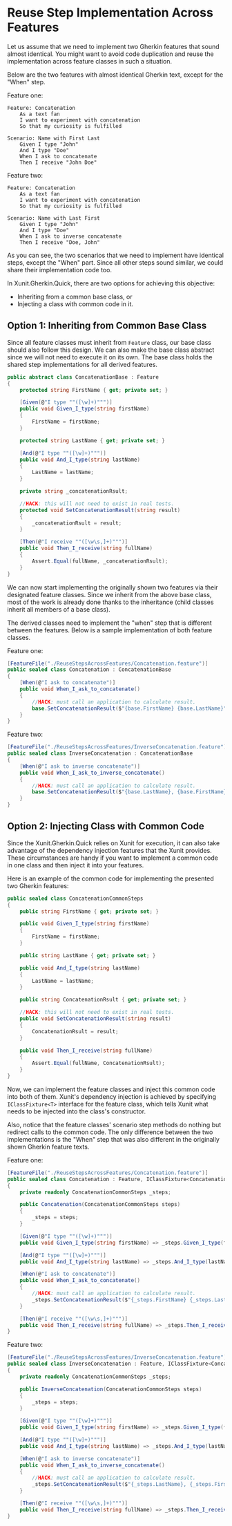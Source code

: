 # Reuse Step Implementation Across Features

Let us assume that we need to implement two Gherkin features that sound almost identical. You might want to avoid code duplication and reuse the implementation across feature classes in such a situation.

Below are the two features with almost identical Gherkin text, except for the "When" step.

Feature one:

```Gherkin
Feature: Concatenation
	As a text fan
	I want to experiment with concatenation
	So that my curiosity is fulfilled

Scenario: Name with First Last
	Given I type "John"
	And I type "Doe"
	When I ask to concatenate
	Then I receive "John Doe"
```

Feature two:

```
Feature: Concatenation
	As a text fan
	I want to experiment with concatenation
	So that my curiosity is fulfilled

Scenario: Name with Last First
	Given I type "John"
	And I type "Doe"
	When I ask to inverse concatenate
	Then I receive "Doe, John"
```

As you can see, the two scenarios that we need to implement have identical steps, except the "When" part. Since all other steps sound similar, we could share their implementation code too.

In Xunit.Gherkin.Quick, there are two options for achieving this objective:

- Inheriting from a common base class, or 
- Injecting a class with common code in it.

## Option 1: Inheriting from Common Base Class

Since all feature classes must inherit from `Feature` class, our base class should also follow this design. We can also make the base class abstract since we will not need to execute it on its own. The base class holds the shared step implementations for all derived features.

```C#
public abstract class ConcatenationBase : Feature
{
    protected string FirstName { get; private set; }

    [Given(@"I type ""([\w]+)""")]
    public void Given_I_type(string firstName)
    {
        FirstName = firstName;
    }

    protected string LastName { get; private set; }

    [And(@"I type ""([\w]+)""")]
    public void And_I_type(string lastName)
    {
        LastName = lastName;
    }

    private string _concatenationRsult;

    //HACK: this will not need to exist in real tests.
    protected void SetConcatenationResult(string result)
    {
        _concatenationRsult = result;
    }

    [Then(@"I receive ""([\w\s,]+)""")]
    public void Then_I_receive(string fullName)
    {
        Assert.Equal(fullName, _concatenationRsult);
    }
}
```

We can now start implementing the originally shown two features via their designated feature classes. Since we inherit from the above base class, most of the work is already done thanks to the inheritance (child classes inherit all members of a base class).

The derived classes need to implement the "when" step that is different between the features. Below is a sample implementation of both feature classes.

Feature one:

```C#
[FeatureFile("./ReuseStepsAcrossFeatures/Concatenation.feature")]
public sealed class Concatenation : ConcatenationBase
{
    [When(@"I ask to concatenate")]
    public void When_I_ask_to_concatenate()
    {
        //HACK: must call an application to calculate result.
        base.SetConcatenationResult($"{base.FirstName} {base.LastName}");
    }
}
```

Feature two:

```C#
[FeatureFile("./ReuseStepsAcrossFeatures/InverseConcatenation.feature")]
public sealed class InverseConcatenation : ConcatenationBase
{
    [When(@"I ask to inverse concatenate")]
    public void When_I_ask_to_inverse_concatenate()
    {
        //HACK: must call an application to calculate result.
        base.SetConcatenationResult($"{base.LastName}, {base.FirstName}");
    }
}
```

## Option 2: Injecting Class with Common Code

Since the Xunit.Gherkin.Quick relies on Xunit for execution, it can also take advantage of the dependency injection features that the Xunit provides. These circumstances are handy if you want to implement a common code in one class and then inject it into your features.

Here is an example of the common code for implementing the presented two Gherkin features:

```C#
public sealed class ConcatenationCommonSteps
{
    public string FirstName { get; private set; }

    public void Given_I_type(string firstName)
    {
        FirstName = firstName;
    }

    public string LastName { get; private set; }

    public void And_I_type(string lastName)
    {
        LastName = lastName;
    }

    public string ConcatenationRsult { get; private set; }

    //HACK: this will not need to exist in real tests.
    public void SetConcatenationResult(string result)
    {
        ConcatenationRsult = result;
    }

    public void Then_I_receive(string fullName)
    {
        Assert.Equal(fullName, ConcatenationRsult);
    }
}
```

Now, we can implement the feature classes and inject this common code into both of them. Xunit's dependency injection is achieved by specifying `IClassFixture<T>` interface for the feature class, which tells Xunit what needs to be injected into the class's constructor.

Also, notice that the feature classes' scenario step methods do nothing but redirect calls to the common code. The only difference between the two implementations is the "When" step that was also different in the originally shown Gherkin feature texts.

Feature one:

```C#
[FeatureFile("./ReuseStepsAcrossFeatures/Concatenation.feature")]
public sealed class Concatenation : Feature, IClassFixture<ConcatenationCommonSteps>
{
    private readonly ConcatenationCommonSteps _steps;

    public Concatenation(ConcatenationCommonSteps steps)
    {
        _steps = steps;
    }

    [Given(@"I type ""([\w]+)""")]
    public void Given_I_type(string firstName) => _steps.Given_I_type(firstName);

    [And(@"I type ""([\w]+)""")]
    public void And_I_type(string lastName) => _steps.And_I_type(lastName);

    [When(@"I ask to concatenate")]
    public void When_I_ask_to_concatenate()
    {
        //HACK: must call an application to calculate result.
        _steps.SetConcatenationResult($"{_steps.FirstName} {_steps.LastName}");
    }

    [Then(@"I receive ""([\w\s,]+)""")]
    public void Then_I_receive(string fullName) => _steps.Then_I_receive(fullName);
}
```

Feature two:

```C#
[FeatureFile("./ReuseStepsAcrossFeatures/InverseConcatenation.feature")]
public sealed class InverseConcatenation : Feature, IClassFixture<ConcatenationCommonSteps>
{
    private readonly ConcatenationCommonSteps _steps;

    public InverseConcatenation(ConcatenationCommonSteps steps)
    {
        _steps = steps;
    }

    [Given(@"I type ""([\w]+)""")]
    public void Given_I_type(string firstName) => _steps.Given_I_type(firstName);

    [And(@"I type ""([\w]+)""")]
    public void And_I_type(string lastName) => _steps.And_I_type(lastName);

    [When(@"I ask to inverse concatenate")]
    public void When_I_ask_to_inverse_concatenate()
    {
        //HACK: must call an application to calculate result.
        _steps.SetConcatenationResult($"{_steps.LastName}, {_steps.FirstName}");
    }

    [Then(@"I receive ""([\w\s,]+)""")]
    public void Then_I_receive(string fullName) => _steps.Then_I_receive(fullName);
}

```
